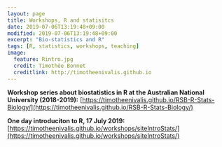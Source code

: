 ```yaml
---
layout: page
title: Workshops, R and statisitcs
date: 2019-07-06T13:19:48+09:00
modified: 2019-07-06T13:19:48+09:00
excerpt: "Bio-statistics and R"
tags: [R, statistics, workshops, teaching]
image:
  feature: Rintro.jpg
  credit: Timothée Bonnet
  creditlink: http://timotheenivalis.github.io
---
```



**Workshop series about biostatistics in R at the Australian National University (2018-2019):**
[https://timotheenivalis.github.io/RSB-R-Stats-Biology/](https://timotheenivalis.github.io/RSB-R-Stats-Biology/)

**One day introduciton to R, 17 July 2019:**
[https://timotheenivalis.github.io/workshops/siteIntroStats/](https://timotheenivalis.github.io/workshops/siteIntroStats/)



